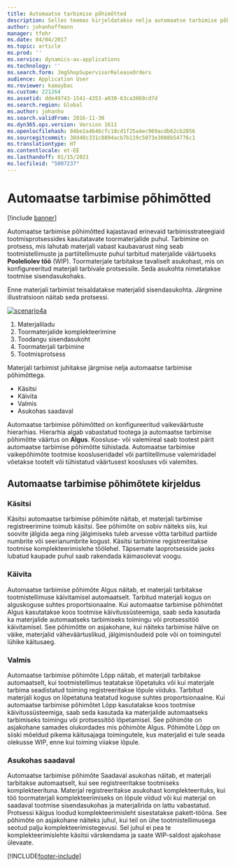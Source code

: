 ```yaml
---
title: Automaatse tarbimise põhimõtted
description: Selles teemas kirjeldatakse nelja automaatse tarbimise põhimõtet, mida kasutatakse toormaterjali tarbimisel.
author: johanhoffmann
manager: tfehr
ms.date: 04/04/2017
ms.topic: article
ms.prod: ''
ms.service: dynamics-ax-applications
ms.technology: ''
ms.search.form: JmgShopSupervisorReleaseOrders
audience: Application User
ms.reviewer: kamaybac
ms.custom: 221264
ms.assetid: dde49743-1541-4353-a030-63ca3069cd7d
ms.search.region: Global
ms.author: johanho
ms.search.validFrom: 2016-11-30
ms.dyn365.ops.version: Version 1611
ms.openlocfilehash: 84be2a4646cfc18cd1f25a4ec969acdb62cb2856
ms.sourcegitcommit: 38d40c331c8894acb7b119c5073e3088b54776c1
ms.translationtype: HT
ms.contentlocale: et-EE
ms.lasthandoff: 01/15/2021
ms.locfileid: "5007237"
---
```

# <a name="flushing-principles"></a>Automaatse tarbimise põhimõtted

[!include [banner](../includes/banner.md)]

Automaatse tarbimise põhimõtted kajastavad erinevaid tarbimisstrateegiaid tootmisprotsessides kasutatavate toormaterjalide puhul. Tarbimine on protsess, mis lahutab materjali vabast kaubavarust ning seab tootmistellimuste ja partiitellimuste puhul tarbitud materjalide väärtuseks **Pooleliolev töö** (WIP). Toormaterjale tarbitakse tavaliselt asukohast, mis on konfigureeritud materjali tarbivale protsessile. Seda asukohta nimetatakse tootmise sisendasukohaks.

Enne materjali tarbimist teisaldatakse materjalid sisendasukohta. Järgmine illustratsioon näitab seda protsessi.

[![scenario4a](./media/scenario4a.png)](./media/scenario4a.png)

1. Materjaliladu
2. Toormaterjalide komplekteerimine
3. Toodangu sisendasukoht
4. Toormaterjali tarbimine
5. Tootmisprotsess

Materjali tarbimist juhitakse järgmise nelja automaatse tarbimise põhimõttega.

- Käsitsi
- Käivita
- Valmis
- Asukohas saadaval

Automaatse tarbimise põhimõtted on konfigureeritud vaikeväärtuste hierarhias. Hierarhia algab vabastatud tootega ja automaatse tarbimise põhimõtte väärtus on **Algus**. Koosluse- või valemireal saab tootest pärit automaatse tarbimise põhimõtte tühistada. Automaatse tarbimise vaikepõhimõte tootmise koosluseridadel või partiitellimuse valemiridadel võetakse tootelt või tühistatud väärtusest koosluses või valemites.

## <a name="description-of-the-flushing-principles"></a>Automaatse tarbimise põhimõtete kirjeldus

### <a name="manual"></a>Käsitsi
Käsitsi automaatse tarbimise põhimõte näitab, et materjali tarbimise registreerimine toimub käsitsi. See põhimõte on sobiv näiteks siis, kui soovite jälgida aega ning jälgimiseks tuleb arvesse võtta tarbitud partiide numbrite või seerianumbrite kogust. Käsitsi tarbimine registreeritakse tootmise komplekteerimislehe töölehel. Täpsemate laoprotsesside jaoks lubatud kaupade puhul saab rakendada käimasolevat voogu.

### <a name="start"></a>Käivita
Automaatse tarbimise põhimõte Algus näitab, et materjali tarbitakse tootmistellimuse käivitamisel automaatselt. Tarbitud materjali kogus on alguskoguse suhtes proportsionaalne. Kui automaatse tarbimise põhimõtet Algus kasutatakse koos tootmise käivitussüsteemiga, saab seda kasutada ka materjalide automaatseks tarbimiseks toimingu või protsessitöö käivitamisel. See põhimõtte on asjakohane, kui näiteks tarbimise hälve on väike, materjalid väheväärtuslikud, jälgimisnõudeid pole või on toimingutel lühike käitusaeg. 

### <a name="finish"></a>Valmis
Automaatse tarbimise põhimõte Lõpp näitab, et materjali tarbitakse automaatselt, kui tootmistellimus teatatakse lõpetatuks või kui materjale tarbima seadistatud toiming registreeritakse lõpule viiduks. Tarbitud materjali kogus on lõpetatuna teatatud koguse suhtes proportsionaalne. Kui automaatse tarbimise põhimõtet Lõpp kasutatakse koos tootmise käivitussüsteemiga, saab seda kasutada ka materjalide automaatseks tarbimiseks toimingu või protsessitöö lõpetamisel. See põhimõte on asjakohane samades olukordades mis põhimõte Algus. Põhimõte Lõpp on siiski mõeldud pikema käitusajaga toimingutele, kus materjalid ei tule seada olekusse WIP, enne kui toiming viiakse lõpule. 

### <a name="available-at-location"></a>Asukohas saadaval
Automaatse tarbimise põhimõte Saadaval asukohas näitab, et materjali tarbitakse automaatselt, kui see registreeritakse tootmiseks komplekteerituna. Materjal registreeritakse asukohast komplekteerituks, kui töö toormaterjali komplekteerimiseks on lõpule viidud või kui materjal on saadaval tootmise sisendasukohas ja materjalirida on lattu vabastatud. Protsessi käigus loodud komplekteerimisleht sisestatakse pakett-tööna. See põhimõte on asjakohane näiteks juhul, kui teil on ühe tootmistellimusega seotud palju komplekteerimistegevusi. Sel juhul ei pea te komplekteerimislehte käsitsi värskendama ja saate WIP-saldost ajakohase ülevaate.


[!INCLUDE[footer-include](../../includes/footer-banner.md)]